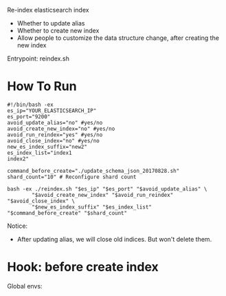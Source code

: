 Re-index elasticsearch index

- Whether to update alias
- Whether to create new index
- Allow people to customize the data structure change, after creating the new index

Entrypoint: reindex.sh

# How To Run
```
#!/bin/bash -ex
es_ip="YOUR_ELASTICSEARCH_IP"
es_port="9200"
avoid_update_alias="no" #yes/no
avoid_create_new_index="no" #yes/no
avoid_run_reindex="yes" #yes/no
avoid_close_index="no" #yes/no
new_es_index_suffix="new2"
es_index_list="index1
index2"

command_before_create="./update_schema_json_20170828.sh"
shard_count="10" # Reconfigure shard count

bash -ex ./reindex.sh "$es_ip" "$es_port" "$avoid_update_alias" \
        "$avoid_create_new_index" "$avoid_run_reindex" "$avoid_close_index" \
        "$new_es_index_suffix" "$es_index_list" "$command_before_create" "$shard_count"
```

Notice:
- After updating alias, we will close old indices. But won't delete them.

# Hook: before create index
Global envs:
